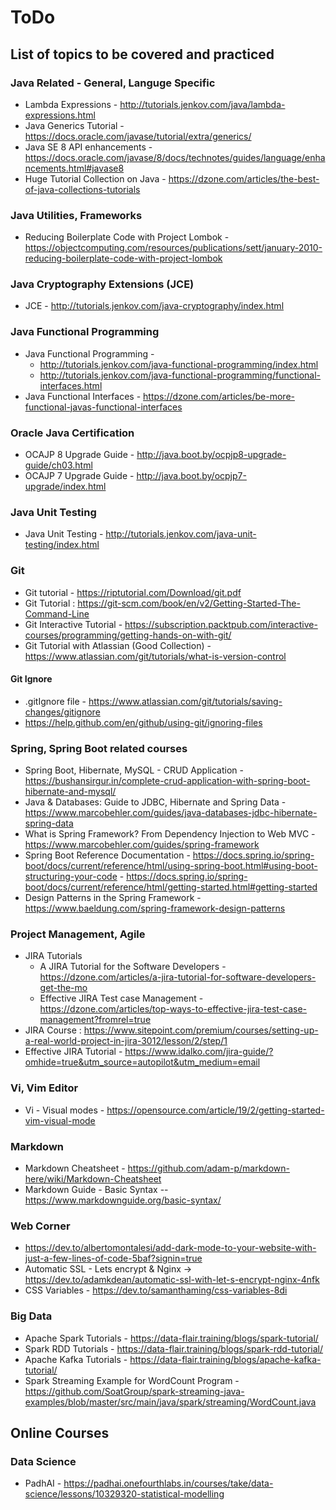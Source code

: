# ToDo

## List of topics to be covered and practiced

### Java Related - General, Languge Specific 

  * Lambda Expressions - http://tutorials.jenkov.com/java/lambda-expressions.html
  * Java Generics Tutorial - https://docs.oracle.com/javase/tutorial/extra/generics/
  * Java SE 8 API enhancements - https://docs.oracle.com/javase/8/docs/technotes/guides/language/enhancements.html#javase8
  * Huge Tutorial Collection on Java - https://dzone.com/articles/the-best-of-java-collections-tutorials

### Java Utilities, Frameworks

  * Reducing Boilerplate Code with Project Lombok - https://objectcomputing.com/resources/publications/sett/january-2010-reducing-boilerplate-code-with-project-lombok

### Java Cryptography Extensions (JCE)
  * JCE - http://tutorials.jenkov.com/java-cryptography/index.html

### Java Functional Programming 
  * Java Functional Programming - 
  	- http://tutorials.jenkov.com/java-functional-programming/index.html
  	- http://tutorials.jenkov.com/java-functional-programming/functional-interfaces.html 
  * Java Functional Interfaces - https://dzone.com/articles/be-more-functional-javas-functional-interfaces


### Oracle Java Certification
  * OCAJP 8 Upgrade Guide - http://java.boot.by/ocpjp8-upgrade-guide/ch03.html
  * OCAJP 7 Upgrade Guide - http://java.boot.by/ocpjp7-upgrade/index.html

### Java Unit Testing
  * Java Unit Testing - http://tutorials.jenkov.com/java-unit-testing/index.html

### Git 
  * Git tutorial - https://riptutorial.com/Download/git.pdf
  * Git Tutorial : https://git-scm.com/book/en/v2/Getting-Started-The-Command-Line
  * Git Interactive Tutorial -  https://subscription.packtpub.com/interactive-courses/programming/getting-hands-on-with-git/
  * Git Tutorial with Atlassian (Good Collection) - https://www.atlassian.com/git/tutorials/what-is-version-control 

#### Git Ignore
 * .gitIgnore file - https://www.atlassian.com/git/tutorials/saving-changes/gitignore
 * https://help.github.com/en/github/using-git/ignoring-files


### Spring, Spring Boot related courses
  * Spring Boot, Hibernate, MySQL - CRUD Application - https://bushansirgur.in/complete-crud-application-with-spring-boot-hibernate-and-mysql/
  * Java & Databases: Guide to JDBC, Hibernate and Spring Data - https://www.marcobehler.com/guides/java-databases-jdbc-hibernate-spring-data
  * What is Spring Framework? From Dependency Injection to Web MVC - https://www.marcobehler.com/guides/spring-framework
  * Spring Boot Reference Documentation - https://docs.spring.io/spring-boot/docs/current/reference/html/using-spring-boot.html#using-boot-structuring-your-code
  		- https://docs.spring.io/spring-boot/docs/current/reference/html/getting-started.html#getting-started
  * Design Patterns in the Spring Framework - https://www.baeldung.com/spring-framework-design-patterns 

### Project Management, Agile 
  * JIRA Tutorials
  	- A JIRA Tutorial for the Software Developers - https://dzone.com/articles/a-jira-tutorial-for-software-developers-get-the-mo
	- Effective JIRA Test case Management - https://dzone.com/articles/top-ways-to-effective-jira-test-case-management?fromrel=true
  * JIRA Course : https://www.sitepoint.com/premium/courses/setting-up-a-real-world-project-in-jira-3012/lesson/2/step/1 
  * Effective JIRA Tutorial - https://www.idalko.com/jira-guide/?omhide=true&utm_source=autopilot&utm_medium=email 

### Vi, Vim Editor

  * Vi - Visual modes - https://opensource.com/article/19/2/getting-started-vim-visual-mode

### Markdown

  * Markdown Cheatsheet - https://github.com/adam-p/markdown-here/wiki/Markdown-Cheatsheet
  * Markdown Guide - Basic Syntax -- https://www.markdownguide.org/basic-syntax/

### Web Corner 

  * https://dev.to/albertomontalesi/add-dark-mode-to-your-website-with-just-a-few-lines-of-code-5baf?signin=true 
  * Automatic SSL - Lets encrypt & Nginx -> https://dev.to/adamkdean/automatic-ssl-with-let-s-encrypt-nginx-4nfk
  * CSS Variables - https://dev.to/samanthaming/css-variables-8di 

### Big Data 

  * Apache Spark Tutorials - https://data-flair.training/blogs/spark-tutorial/
  * Spark RDD Tutorials - https://data-flair.training/blogs/spark-rdd-tutorial/
  * Apache Kafka Tutorials - https://data-flair.training/blogs/apache-kafka-tutorial/
  * Spark Streaming Example for WordCount Program - https://github.com/SoatGroup/spark-streaming-java-examples/blob/master/src/main/java/spark/streaming/WordCount.java 

## Online Courses

### Data Science

  * PadhAI - https://padhai.onefourthlabs.in/courses/take/data-science/lessons/10329320-statistical-modelling

